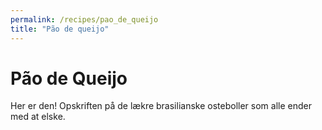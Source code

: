 ```yaml
---
permalink: /recipes/pao_de_queijo
title: "Pão de queijo"
---
```


# Pão de Queijo

Her er den! Opskriften på de lækre brasilianske osteboller som alle ender med at elske.
